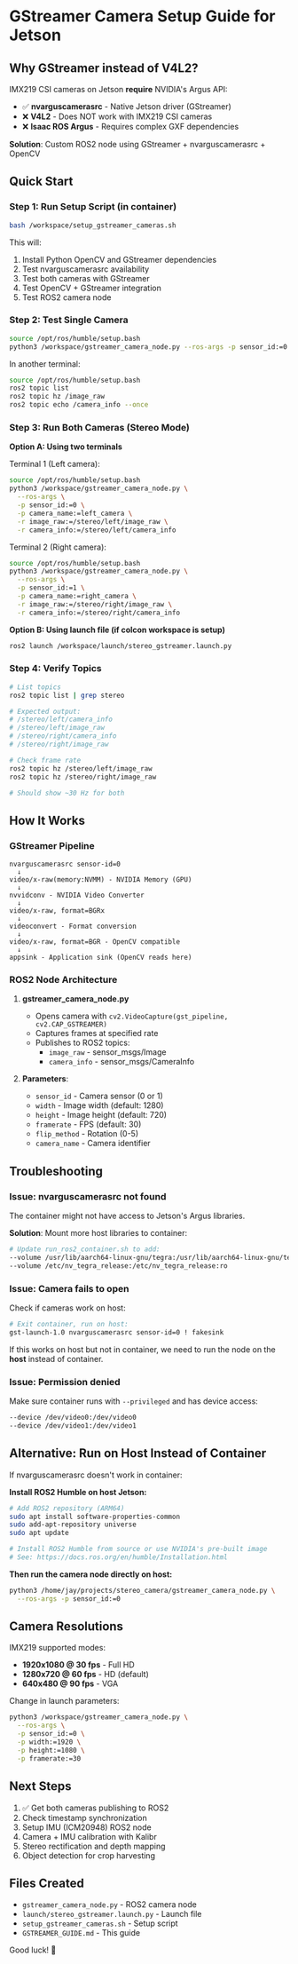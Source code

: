 # GStreamer Camera Setup Guide for Jetson

## Why GStreamer instead of V4L2?

IMX219 CSI cameras on Jetson **require** NVIDIA's Argus API:
- ✅ **nvarguscamerasrc** - Native Jetson driver (GStreamer)
- ❌ **V4L2** - Does NOT work with IMX219 CSI cameras
- ❌ **Isaac ROS Argus** - Requires complex GXF dependencies

**Solution**: Custom ROS2 node using GStreamer + nvarguscamerasrc + OpenCV

## Quick Start

### Step 1: Run Setup Script (in container)

```bash
bash /workspace/setup_gstreamer_cameras.sh
```

This will:
1. Install Python OpenCV and GStreamer dependencies
2. Test nvarguscamerasrc availability
3. Test both cameras with GStreamer
4. Test OpenCV + GStreamer integration
5. Test ROS2 camera node

### Step 2: Test Single Camera

```bash
source /opt/ros/humble/setup.bash
python3 /workspace/gstreamer_camera_node.py --ros-args -p sensor_id:=0
```

In another terminal:
```bash
source /opt/ros/humble/setup.bash
ros2 topic list
ros2 topic hz /image_raw
ros2 topic echo /camera_info --once
```

### Step 3: Run Both Cameras (Stereo Mode)

**Option A: Using two terminals**

Terminal 1 (Left camera):
```bash
source /opt/ros/humble/setup.bash
python3 /workspace/gstreamer_camera_node.py \
  --ros-args \
  -p sensor_id:=0 \
  -p camera_name:=left_camera \
  -r image_raw:=/stereo/left/image_raw \
  -r camera_info:=/stereo/left/camera_info
```

Terminal 2 (Right camera):
```bash
source /opt/ros/humble/setup.bash
python3 /workspace/gstreamer_camera_node.py \
  --ros-args \
  -p sensor_id:=1 \
  -p camera_name:=right_camera \
  -r image_raw:=/stereo/right/image_raw \
  -r camera_info:=/stereo/right/camera_info
```

**Option B: Using launch file (if colcon workspace is setup)**
```bash
ros2 launch /workspace/launch/stereo_gstreamer.launch.py
```

### Step 4: Verify Topics

```bash
# List topics
ros2 topic list | grep stereo

# Expected output:
# /stereo/left/camera_info
# /stereo/left/image_raw
# /stereo/right/camera_info
# /stereo/right/image_raw

# Check frame rate
ros2 topic hz /stereo/left/image_raw
ros2 topic hz /stereo/right/image_raw

# Should show ~30 Hz for both
```

## How It Works

### GStreamer Pipeline

```
nvarguscamerasrc sensor-id=0
  ↓
video/x-raw(memory:NVMM) - NVIDIA Memory (GPU)
  ↓
nvvidconv - NVIDIA Video Converter
  ↓
video/x-raw, format=BGRx
  ↓
videoconvert - Format conversion
  ↓
video/x-raw, format=BGR - OpenCV compatible
  ↓
appsink - Application sink (OpenCV reads here)
```

### ROS2 Node Architecture

1. **gstreamer_camera_node.py**
   - Opens camera with `cv2.VideoCapture(gst_pipeline, cv2.CAP_GSTREAMER)`
   - Captures frames at specified rate
   - Publishes to ROS2 topics:
     - `image_raw` - sensor_msgs/Image
     - `camera_info` - sensor_msgs/CameraInfo

2. **Parameters**:
   - `sensor_id` - Camera sensor (0 or 1)
   - `width` - Image width (default: 1280)
   - `height` - Image height (default: 720)
   - `framerate` - FPS (default: 30)
   - `flip_method` - Rotation (0-5)
   - `camera_name` - Camera identifier

## Troubleshooting

### Issue: nvarguscamerasrc not found

The container might not have access to Jetson's Argus libraries.

**Solution**: Mount more host libraries to container:
```bash
# Update run_ros2_container.sh to add:
--volume /usr/lib/aarch64-linux-gnu/tegra:/usr/lib/aarch64-linux-gnu/tegra:ro \
--volume /etc/nv_tegra_release:/etc/nv_tegra_release:ro
```

### Issue: Camera fails to open

Check if cameras work on host:
```bash
# Exit container, run on host:
gst-launch-1.0 nvarguscamerasrc sensor-id=0 ! fakesink
```

If this works on host but not in container, we need to run the node on the **host** instead of container.

### Issue: Permission denied

Make sure container runs with `--privileged` and has device access:
```bash
--device /dev/video0:/dev/video0
--device /dev/video1:/dev/video1
```

## Alternative: Run on Host Instead of Container

If nvarguscamerasrc doesn't work in container:

**Install ROS2 Humble on host Jetson:**
```bash
# Add ROS2 repository (ARM64)
sudo apt install software-properties-common
sudo add-apt-repository universe
sudo apt update

# Install ROS2 Humble from source or use NVIDIA's pre-built image
# See: https://docs.ros.org/en/humble/Installation.html
```

**Then run the camera node directly on host:**
```bash
python3 /home/jay/projects/stereo_camera/gstreamer_camera_node.py \
  --ros-args -p sensor_id:=0
```

## Camera Resolutions

IMX219 supported modes:
- **1920x1080 @ 30 fps** - Full HD
- **1280x720 @ 60 fps** - HD (default)
- **640x480 @ 90 fps** - VGA

Change in launch parameters:
```bash
python3 /workspace/gstreamer_camera_node.py \
  --ros-args \
  -p sensor_id:=0 \
  -p width:=1920 \
  -p height:=1080 \
  -p framerate:=30
```

## Next Steps

1. ✅ Get both cameras publishing to ROS2
2. Check timestamp synchronization
3. Setup IMU (ICM20948) ROS2 node
4. Camera + IMU calibration with Kalibr
5. Stereo rectification and depth mapping
6. Object detection for crop harvesting

## Files Created

- `gstreamer_camera_node.py` - ROS2 camera node
- `launch/stereo_gstreamer.launch.py` - Launch file
- `setup_gstreamer_cameras.sh` - Setup script
- `GSTREAMER_GUIDE.md` - This guide

Good luck! 🚀

